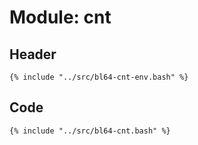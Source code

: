 # Module: cnt

## Header

```shell
{% include "../src/bl64-cnt-env.bash" %}
```

## Code

```shell
{% include "../src/bl64-cnt.bash" %}
```
